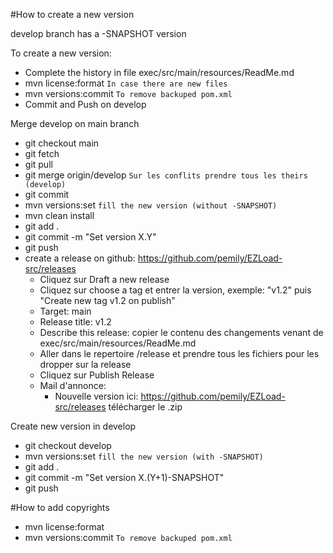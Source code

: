 #How to create a new version

develop branch has a -SNAPSHOT version

To create a new version:

* Complete the history in file exec/src/main/resources/ReadMe.md
* mvn license:format `In case there are new files`
* mvn versions:commit `To remove backuped pom.xml`
* Commit and Push on develop

Merge develop on main branch
* git checkout main
* git fetch
* git pull
* git merge origin/develop `Sur les conflits prendre tous les theirs (develop)`
* git commit
* mvn versions:set `fill the new version (without -SNAPSHOT)`
* mvn clean install
* git add . 
* git commit -m "Set version X.Y"
* git push
* create a release on github: https://github.com/pemily/EZLoad-src/releases
  * Cliquez sur Draft a new release
  * Cliquez sur choose a tag et entrer la version, exemple: "v1.2" puis "Create new tag v1.2 on publish"
  * Target: main
  * Release title: v1.2
  * Describe this release: copier le contenu des changements venant de exec/src/main/resources/ReadMe.md
  * Aller dans le repertoire /release et prendre tous les fichiers pour les dropper sur la release
  * Cliquez sur Publish Release
  * Mail d'annonce:
    * Nouvelle version ici: https://github.com/pemily/EZLoad-src/releases télécharger le .zip

Create new version in develop
* git checkout develop
* mvn versions:set `fill the new version (with -SNAPSHOT)`
* git add .
* git commit -m "Set version X.(Y+1)-SNAPSHOT"
* git push
 

#How to add copyrights
* mvn license:format 
* mvn versions:commit `To remove backuped pom.xml`
